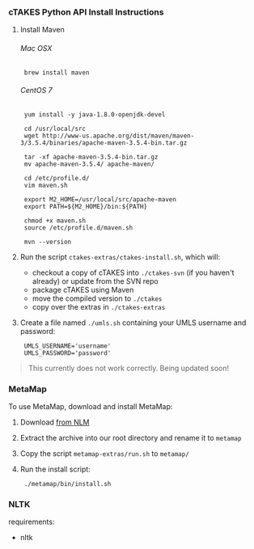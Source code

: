 ### cTAKES Python API Install Instructions ###



1. Install Maven 

    ###### Mac OSX ######
    
        brew install maven
        
    ###### CentOS 7 ######
        
        yum install -y java-1.8.0-openjdk-devel
        
        cd /usr/local/src
        wget http://www-us.apache.org/dist/maven/maven-3/3.5.4/binaries/apache-maven-3.5.4-bin.tar.gz
        
        tar -xf apache-maven-3.5.4-bin.tar.gz
        mv apache-maven-3.5.4/ apache-maven/ 
        
        cd /etc/profile.d/
        vim maven.sh
        
        export M2_HOME=/usr/local/src/apache-maven
        export PATH=${M2_HOME}/bin:${PATH}
        
        chmod +x maven.sh
        source /etc/profile.d/maven.sh
        
        mvn --version

2. Run the script `ctakes-extras/ctakes-install.sh`, which will:
    - checkout a copy of cTAKES into `./ctakes-svn` (if you haven't already) or update from the SVN repo
    - package cTAKES using Maven
    - move the compiled version to `./ctakes`
    - copy over the extras in `./ctakes-extras`

3. Create a file named `./umls.sh` containing your UMLS username and password:
      
        UMLS_USERNAME='username'
        UMLS_PASSWORD='password'

> This currently does not work correctly. Being updated soon!


### MetaMap ###

To use MetaMap, download and install MetaMap:

1. Download [from NLM](http://metamap.nlm.nih.gov/#Downloads)
2. Extract the archive into our root directory and rename it to `metamap`
3. Copy the script `metamap-extras/run.sh` to `metamap/`
4. Run the install script:
    
        ./metamap/bin/install.sh


### NLTK ###

requirements:

- nltk

